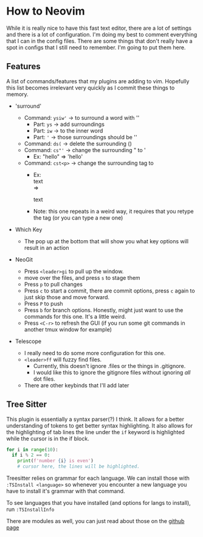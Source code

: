 
# How to Neovim 

While it is really nice to have this fast text editor, there are a lot of settings 
and there is a lot of configuration. I'm doing my best to comment everything that I 
can in the config files. There are some things that don't really have a spot in configs 
that I still need to remember. I'm going to put them here. 

## Features 

A list of commands/features that my plugins are adding to vim. Hopefully this list 
becomes irrelevant very quickly as I commit these things to memory. 

- 'surround' 
  - Command: `ysiw'` -> to surround a word with ''
    - Part: `ys` -> add surroundings
    - Part: `iw` ->  to the inner word
    - Part: `'` -> those surroundings should be ''
  - Command: `ds(` -> delete the surrounding ()
  - Command: `cs"'` -> change the surrounding " to ' 
    - Ex: "hello" => 'hello'
  - Command: `cst<p>` -> change the surrounding tag to <p>
    - Ex: <div>text</div> => <p>text</p>
    - Note: this one repeats in a weird way, it requires that you retype the tag (or you can type a new one)

- Which Key 
  - The pop up at the bottom that will show you what key options will result in an action 

- NeoGit 
  - Press `<leader>gi` to pull up the window.
  - move over the files, and press `s` to stage them
  - Press `p` to pull changes
  - Press `c` to start a commit, there are commit options, press `c` again to just skip those and move forward. 
  - Press `P` to push 
  - Press `b` for branch options. Honestly, might just want to use the commands for this one. It's a little weird. 
  - Press `<C-r>` to refresh the GUI (if you run some git commands in another tmux window for example)

- Telescope
  - I really need to do some more configuration for this one. 
  - `<leader>ff` will fuzzy find files. 
    - Currently, this doesn't ignore .files or the things in .gitignore.
    - I would like this to ignore the gitignore files without ignoring _all_ dot files.
  - There are other keybinds that I'll add later


## Tree Sitter 
This plugin is essentially a syntax parser(?) I think. It allows for a better 
understanding of tokens to get better syntax highlighting. It also allows for
the highlighting of tab lines the line under the `if` keyword is highlighted while the 
cursor is in the if block. 
```python 
for i in range(10): 
  if i % 2 == 0:
    print(f'number {i} is even')
    # cursor here, the lines will be highlighted. 
```

Treesitter relies on grammar for each language. We can install those with `:TSInstall <language>`
so whenever you encounter a new language you have to install it's grammar with that command. 

To see languages that you have installed (and options for langs to install), run `:TSInstallInfo` 

There are modules as well, you can just read about those on the [github page](https://github.com/nvim-treesitter/nvim-treesitter)

